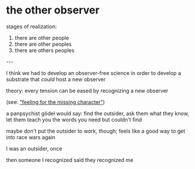 # the other observer

stages of realization:

1. there are other people
2. there are other peoples
3. there are others peoples

\---

I think we had to develop an observer-free science in order to develop a substrate that _could_ host a new observer

theory: every tension can be eased by recognizing a new observer

(see: ["feeling for the missing character"](../../../2022/01/feeling-for-the-missing-character.md))

a panpsychist gödel would say: find the outsider, ask them what they know, let them teach you the words you need but couldn't find

maybe don't put the outsider to work, though; feels like a good way to get into race wars again

I was an outsider, once

then someone I recognized said they recognized me
